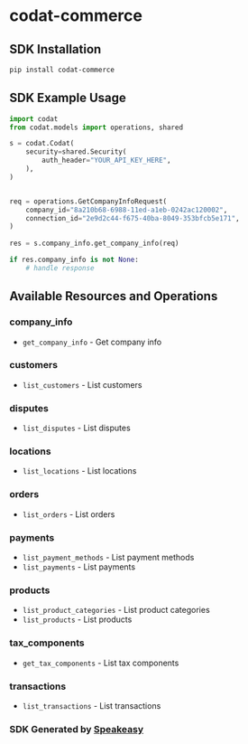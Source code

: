 # codat-commerce

<!-- Start SDK Installation -->
## SDK Installation

```bash
pip install codat-commerce
```
<!-- End SDK Installation -->

## SDK Example Usage
<!-- Start SDK Example Usage -->
```python
import codat
from codat.models import operations, shared

s = codat.Codat(
    security=shared.Security(
        auth_header="YOUR_API_KEY_HERE",
    ),
)


req = operations.GetCompanyInfoRequest(
    company_id="8a210b68-6988-11ed-a1eb-0242ac120002",
    connection_id="2e9d2c44-f675-40ba-8049-353bfcb5e171",
)
    
res = s.company_info.get_company_info(req)

if res.company_info is not None:
    # handle response
```
<!-- End SDK Example Usage -->

<!-- Start SDK Available Operations -->
## Available Resources and Operations


### company_info

* `get_company_info` - Get company info

### customers

* `list_customers` - List customers

### disputes

* `list_disputes` - List disputes

### locations

* `list_locations` - List locations

### orders

* `list_orders` - List orders

### payments

* `list_payment_methods` - List payment methods
* `list_payments` - List payments

### products

* `list_product_categories` - List product categories
* `list_products` - List products

### tax_components

* `get_tax_components` - List tax components

### transactions

* `list_transactions` - List transactions
<!-- End SDK Available Operations -->

### SDK Generated by [Speakeasy](https://docs.speakeasyapi.dev/docs/using-speakeasy/client-sdks)
